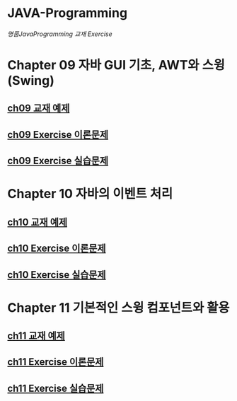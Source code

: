 # JAVA-Programming
###### 명품JavaProgramming 교재 Exercise

# Chapter 09 자바 GUI 기초, AWT와 스윙(Swing)
## [ch09 교재 예제](./src/textbook/ch09/swing)
## [ch09 Exercise 이론문제](./src/textbook/ch09/exercise/이론문제)
## [ch09 Exercise 실습문제](./src/textbook/ch09/exercise/실습문제)

# Chapter 10 자바의 이벤트 처리
## [ch10 교재 예제](./src/textbook/ch10/event)
## [ch10 Exercise 이론문제](./src/textbook/ch10/exercise/이론문제)
## [ch10 Exercise 실습문제](./src/textbook/ch10/exercise/실습문제)

# Chapter 11 기본적인 스윙 컴포넌트와 활용
## [ch11 교재 예제](./src/textbook/ch11/swing)
## [ch11 Exercise 이론문제](./src/textbook/ch11/exercise/이론문제)
## [ch11 Exercise 실습문제](./src/textbook/ch11/exercise/실습문제)
